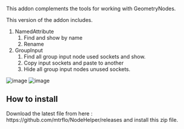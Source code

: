 This addon complements the tools for working with GeometryNodes.

This version of the addon includes.
1. NamedAttribute
    1) Find and show by name
    2) Rename
2. GroupInput
    1) Find all group input node used sockets and show.
    2) Copy input sockets and paste to another
    3) Hide all group input nodes unused sockets.



![image](https://github.com/user-attachments/assets/5858c0ce-9f82-4fb1-85c1-f27b506bd770) ![image](https://github.com/user-attachments/assets/c952f26f-86b7-4a2d-81a9-681cd6aae230)

<h2>How to install</h2>
Download the latest file from here : https://github.com/mtrflo/NodeHelper/releases
and install this zip file.
